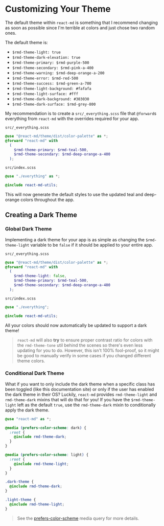 # Customizing Your Theme

The default theme within `react-md` is something that I recommend changing as
soon as possible since I'm terrible at colors and just chose two random ones.

The default theme is:

- `$rmd-theme-light: true`
- `$rmd-theme-dark-elevation: true`
- `$rmd-theme-primary: $rmd-purple-500`
- `$rmd-theme-secondary: $rmd-pink-a-400`
- `$rmd-theme-warning: $rmd-deep-orange-a-200`
- `$rmd-theme-error: $rmd-red-500`
- `$rmd-theme-success: $rmd-green-a-700`
- `$rmd-theme-light-background: #fafafa`
- `$rmd-theme-light-surface: #fff`
- `$rmd-theme-dark-background: #303030`
- `$rmd-theme-dark-surface: $rmd-grey-800`

My recommendation is to create a `src/_everything.scss` file that `@forward`s
everything from `react-md` with the overrides required for your app.

`src/_everything.scss`

```scss
@use "@react-md/theme/dist/color-palette" as *;
@forward "react-md" with
  (
    $rmd-theme-primary: $rmd-teal-500,
    $rmd-theme-secondary: $rmd-deep-orange-a-400
  );
```

`src/index.scss`

```scss
@use "./everything" as *;

@include react-md-utils;
```

This will now generate the default styles to use the updated teal and
deep-orange colors throughout the app.

## Creating a Dark Theme

### Global Dark Theme

Implementing a dark theme for your app is as simple as changing the
`$rmd-theme-light` variable to be `false` if it should be applied to your entire
app.

`src/_everything.scss`

```scss
@use "@react-md/theme/dist/color-palette" as *;
@forward "react-md" with
  (
    $rmd-theme-light: false,
    $rmd-theme-primary: $rmd-teal-500,
    $rmd-theme-secondary: $rmd-deep-orange-a-400
  );
```

`src/index.scss`

```scss
@use "./everything";

@include react-md-utils;
```

All your colors should now automatically be updated to support a dark theme!

> `react-md` will also **try** to ensure proper contrast ratio for colors with
> the `rmd-theme-tone` util behind the scenes so there's even less updating for
> you to do. However, this isn't 100% fool-proof, so it might be good to
> manually verify in some cases if you changed different theme colors.

### Conditional Dark Theme

What if you want to only include the dark theme when a specific class has been
toggled (like this documentation site) or only if the user has enabled the dark
theme in their OS? Luckily, `react-md` provides `rmd-theme-light` and
`rmd-theme-dark` mixins that will do that for you! If you have the
`$rmd-theme-light` left as the default `true`, use the `rmd-theme-dark` mixin to
conditionally apply the dark theme.

```scss
@use "react-md" as *;

@media (prefers-color-scheme: dark) {
  :root {
    @include rmd-theme-dark;
  }
}

@media (prefers-color-scheme: light) {
  :root {
    @include rmd-theme-light;
  }
}

.dark-theme {
  @include rmd-theme-dark;
}

.light-theme {
  @include rmd-theme-light;
}
```

> See the
> [prefers-color-scheme](https://developer.mozilla.org/en-US/docs/Web/CSS/@media/prefers-color-scheme)
> media query for more details.
